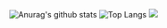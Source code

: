 ![Anurag's github stats](https://github-readme-stats.vercel.app/api?username=sksksk1748&theme=vue-dark)
![Top Langs](https://github-readme-stats.vercel.app/api/top-langs/?username=sksksk1748&layout=compact&theme=vue-dark)
![](https://visitor-badge.glitch.me/badge?page_id=CasterWx.readme)